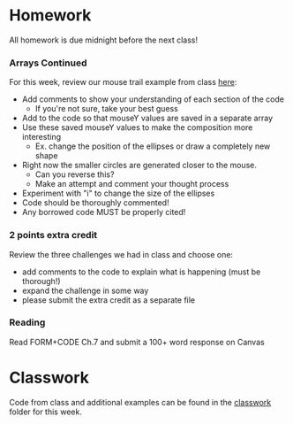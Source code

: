 # Homework
All homework is due midnight before the next class!

### Arrays Continued
For this week, review our mouse trail example from class [here](https://github.com/Code1-SecB/Code_1_FA18/blob/master/week-07/classwork/w7_05_ArrayTrailExample/w7_05_ArrayTrailExample.pde):
- Add comments to show your understanding of each section of the code
  - If you're not sure, take your best guess
- Add to the code so that mouseY values are saved in a separate array
- Use these saved mouseY values to make the composition more interesting
  - Ex. change the position of the ellipses or draw a completely new shape
- Right now the smaller circles are generated closer to the mouse.
  - Can you reverse this?
  - Make an attempt and comment your thought process
- Experiment with "i" to change the size of the ellipses
- Code should be thoroughly commented!
- Any borrowed code MUST be properly cited!

### 2 points extra credit
Review the three challenges we had in class and choose one:
- add comments to the code to explain what is happening (must be thorough!)
- expand the challenge in some way
- please submit the extra credit as a separate file

### Reading
Read FORM+CODE Ch.7 and submit a 100+ word response on Canvas

# Classwork
Code from class and additional examples can be found in the [classwork](https://github.com/Code1-SecB/Code_1_FA18/tree/master/week-07/classwork) folder for this week.
